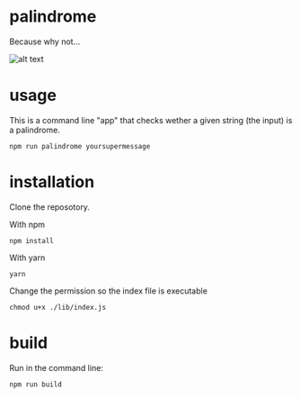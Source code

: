 # palindrome

Because why not...

![alt text](https://jaimelesmots.com/wp-content/uploads/2020/07/chevreau-biquet-e1594299178974-300x207.jpg)

# usage

This is a command line "app" that checks wether a given string (the input) is a palindrome.

```
npm run palindrome yoursupermessage
```


# installation
Clone the reposotory.

With npm

```
npm install
```

With yarn
```
yarn
```

Change the permission so the index file is executable
```
chmod u+x ./lib/index.js
```

# build

Run in the command line:
```
npm run build
```
